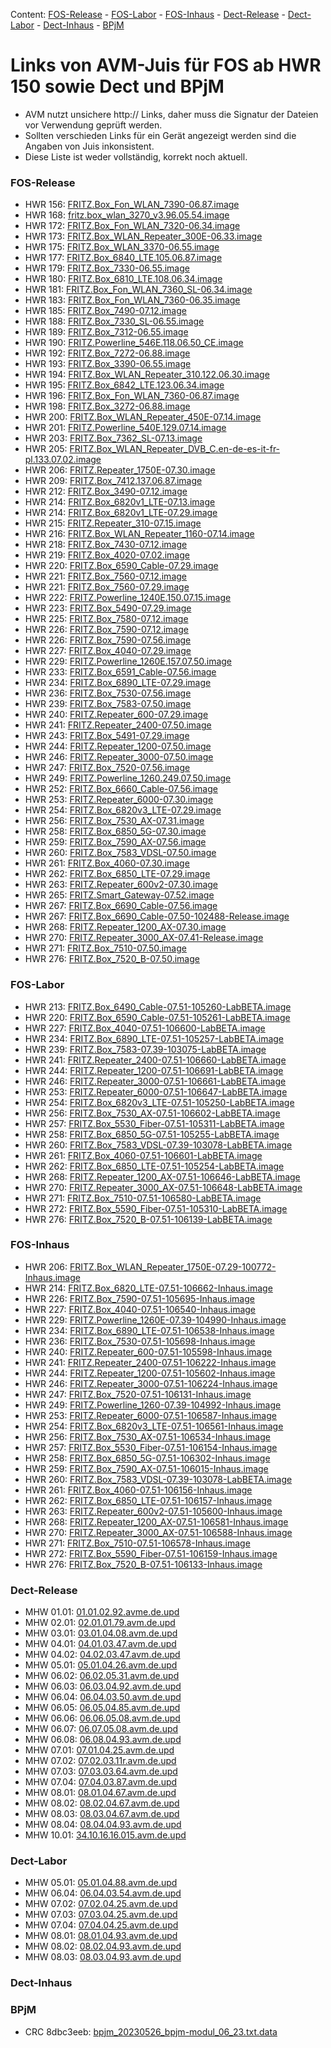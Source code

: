 Content: [FOS-Release](#fos-release) - [FOS-Labor](#fos-labor) - [FOS-Inhaus](#fos-inhaus) - [Dect-Release](#dect-release) - [Dect-Labor](#dect-labor) - [Dect-Inhaus](#dect-inhaus) - [BPjM](#bpjm)
# Links von AVM-Juis für FOS ab HWR 150 sowie Dect und BPjM
 - AVM nutzt unsichere http:// Links, daher muss die Signatur der Dateien vor Verwendung geprüft werden.
 - Sollten verschieden Links für ein Gerät angezeigt werden sind die Angaben von Juis inkonsistent.
 - Diese Liste ist weder vollständig, korrekt noch aktuell.

### FOS-Release
 - HWR 156: [FRITZ.Box_Fon_WLAN_7390-06.87.image](http://download.avm.de/fritzbox/fritzbox-7390/deutschland/fritz.os/FRITZ.Box_Fon_WLAN_7390-06.87.image)
 - HWR 168: [fritz.box_wlan_3270_v3.96.05.54.image](ftp://ftp.avm.de/archive/fritz.box/fritzbox.wlan_3270_v3/firmware/deutsch/fritz.box_wlan_3270_v3.96.05.54.image)
 - HWR 172: [FRITZ.Box_Fon_WLAN_7320-06.34.image](http://ftp.avm.de/archive/fritz.box/fritzbox.fon_wlan_7320/firmware/deutsch/FRITZ.Box_Fon_WLAN_7320-06.34.image)
 - HWR 173: [FRITZ.Box_WLAN_Repeater_300E-06.33.image](http://download.avm.de/fritzwlan/fritzwlan-repeater-300e/deutschland/fritz.os/FRITZ.Box_WLAN_Repeater_300E-06.33.image)
 - HWR 175: [FRITZ.Box_WLAN_3370-06.55.image](http://ftp.avm.de/archive/fritz.box/fritzbox.wlan_3370/firmware/deutsch/FRITZ.Box_WLAN_3370-06.55.image)
 - HWR 177: [FRITZ.Box_6840_LTE.105.06.87.image](http://download.avm.de/fritzbox/fritzbox-6840-lte/deutschland/fritz.os/FRITZ.Box_6840_LTE.105.06.87.image)
 - HWR 179: [FRITZ.Box_7330-06.55.image](http://ftp.avm.de/archive/fritz.box/fritzbox.7330/firmware/deutsch/FRITZ.Box_7330-06.55.image)
 - HWR 180: [FRITZ.Box_6810_LTE.108.06.34.image](http://download.avm.de/fritzbox/fritzbox-6810-lte/deutschland/fritz.os//FRITZ.Box_6810_LTE.108.06.34.image)
 - HWR 181: [FRITZ.Box_Fon_WLAN_7360_SL-06.34.image](http://download.avm.de/fritzbox/fritzbox-7360-sl/deutschland/fritz.os/FRITZ.Box_Fon_WLAN_7360_SL-06.34.image)
 - HWR 183: [FRITZ.Box_Fon_WLAN_7360-06.35.image](http://download.avm.de/fritzbox/fritzbox-7360-v1/deutschland/fritz.os/FRITZ.Box_Fon_WLAN_7360-06.35.image)
 - HWR 185: [FRITZ.Box_7490-07.12.image](http://download.avm.de/firmware/7490/jz76373/3265348765/deutschland/fritz.os/FRITZ.Box_7490-07.12.image)
 - HWR 188: [FRITZ.Box_7330_SL-06.55.image](http://ftp.avm.de/archive/fritz.box/fritzbox.7330_sl/firmware/deutsch/FRITZ.Box_7330_SL-06.55.image)
 - HWR 189: [FRITZ.Box_7312-06.55.image](http://download.avm.de/fritzbox/fritzbox-7312/deutschland/fritz.os/FRITZ.Box_7312-06.55.image)
 - HWR 190: [FRITZ.Powerline_546E.118.06.50_CE.image](http://download.avm.de/firmware/546E/8723218764/CE/FRITZ.Powerline_546E.118.06.50_CE.image)
 - HWR 192: [FRITZ.Box_7272-06.88.image](http://download.avm.de/fritzbox/fritzbox-7272/deutschland/fritz.os/FRITZ.Box_7272-06.88.image)
 - HWR 193: [FRITZ.Box_3390-06.55.image](http://ftp.avm.de/archive/fritz.box/fritzbox.wlan_3390/firmware/deutsch/FRITZ.Box_3390-06.55.image)
 - HWR 194: [FRITZ.Box_WLAN_Repeater_310.122.06.30.image](http://ftp.avm.de/archive/fritz.box/fritz.wlan_repeater_310/x_misc/FRITZ.Box_WLAN_Repeater_310.122.06.30.image)
 - HWR 195: [FRITZ.Box_6842_LTE.123.06.34.image](http://download.avm.de/fritzbox/fritzbox-6842-lte/deutschland/fritz.os/FRITZ.Box_6842_LTE.123.06.34.image)
 - HWR 196: [FRITZ.Box_Fon_WLAN_7360-06.87.image](http://download.avm.de/fritzbox/fritzbox-7360-v2/deutschland/fritz.os/FRITZ.Box_Fon_WLAN_7360-06.87.image)
 - HWR 198: [FRITZ.Box_3272-06.88.image](http://download.avm.de/fritzbox/fritzbox-3272/deutschland/fritz.os/FRITZ.Box_3272-06.88.image)
 - HWR 200: [FRITZ.Box_WLAN_Repeater_450E-07.14.image](http://download.avm.de/fritzwlan/fritzwlan-repeater-450e/deutschland/fritz.os/FRITZ.Box_WLAN_Repeater_450E-07.14.image)
 - HWR 201: [FRITZ.Powerline_540E.129.07.14.image](http://download.avm.de/fritzpowerline/fritzpowerline-540e/deutschland/fritz.os/FRITZ.Powerline_540E.129.07.14.image)
 - HWR 203: [FRITZ.Box_7362_SL-07.13.image](http://download.avm.de/fritzbox/fritzbox-7362-sl/deutschland/fritz.os/FRITZ.Box_7362_SL-07.13.image)
 - HWR 205: [FRITZ.Box_WLAN_Repeater_DVB_C.en-de-es-it-fr-pl.133.07.02.image](http://download.avm.de/fritzwlan/fritzwlan-repeater-dvb-c/deutschland/fritz.os/FRITZ.Box_WLAN_Repeater_DVB_C.en-de-es-it-fr-pl.133.07.02.image)
 - HWR 206: [FRITZ.Repeater_1750E-07.30.image](http://download.avm.de/fritzwlan/fritzwlan-repeater-1750e/deutschland/fritz.os/FRITZ.Repeater_1750E-07.30.image)
 - HWR 209: [FRITZ.Box_7412.137.06.87.image](http://download.avm.de/fritzbox/fritzbox-7412/deutschland/fritz.os/FRITZ.Box_7412.137.06.87.image)
 - HWR 212: [FRITZ.Box_3490-07.12.image](http://download.avm.de/firmware/3490/jz76373/3754863962/deutschland/fritz.os/FRITZ.Box_3490-07.12.image)
 - HWR 214: [FRITZ.Box_6820v1_LTE-07.13.image](http://download.avm.de/firmware/6820LTE/jz76373/4585995216/deutschland/fritz.os/FRITZ.Box_6820v1_LTE-07.13.image)
 - HWR 214: [FRITZ.Box_6820v1_LTE-07.29.image](http://download.avm.de/fritzbox/fritzbox-6820-lte/deutschland/fritz.os/FRITZ.Box_6820v1_LTE-07.29.image)
 - HWR 215: [FRITZ.Repeater_310-07.15.image](http://download.avm.de/fritzwlan/fritzwlan-repeater-310-b/deutschland/fritz.os/FRITZ.Repeater_310_-07.15.image)
 - HWR 216: [FRITZ.Box_WLAN_Repeater_1160-07.14.image](http://download.avm.de/fritzwlan/fritzwlan-repeater-1160/deutschland/fritz.os/FRITZ.Box_WLAN_Repeater_1160-07.14.image)
 - HWR 218: [FRITZ.Box_7430-07.12.image](http://download.avm.de/firmware/7430/jz76373/9273521133/deutschland/fritz.os/FRITZ.Box_7430-07.12.image)
 - HWR 219: [FRITZ.Box_4020-07.02.image](http://ftp.avm.de/fritzbox/fritzbox-4020/deutschland/fritz.os/FRITZ.Box_4020-07.02.image)
 - HWR 220: [FRITZ.Box_6590_Cable-07.29.image](http://download.avm.de/fritzbox/fritzbox-6590-cable/deutschland/fritz.os/FRITZ.Box_6590_Cable-07.29.image)
 - HWR 221: [FRITZ.Box_7560-07.12.image](http://download.avm.de/firmware/7560/jz76373/2437443879/deutschland/fritz.os/FRITZ.Box_7560-07.12.image)
 - HWR 221: [FRITZ.Box_7560-07.29.image](http://download.avm.de/fritzbox/fritzbox-7560/deutschland/fritz.os/FRITZ.Box_7560-07.29.image)
 - HWR 222: [FRITZ.Powerline_1240E.150.07.15.image](http://download.avm.de/fritzpowerline/fritzpowerline-1240e/deutschland/fritz.os/FRITZ.Powerline_1240E.150.07.15.image)
 - HWR 223: [FRITZ.Box_5490-07.29.image](http://ftp.avm.de/fritzbox/fritzbox-5490/other/fritz.os/FRITZ.Box_5490-07.29.image)
 - HWR 225: [FRITZ.Box_7580-07.12.image](http://download.avm.de/firmware/7580/jz76373/5382169925/other/fritz.os/FRITZ.Box_7580-07.12.image)
 - HWR 226: [FRITZ.Box_7590-07.12.image](http://download.avm.de/firmware/7590/jz76373/7472573230/deutschland/fritz.os/FRITZ.Box_7590-07.12.image)
 - HWR 226: [FRITZ.Box_7590-07.56.image](http://download.avm.de/fritzbox/fritzbox-7590/deutschland/fritz.os/FRITZ.Box_7590-07.56.image)
 - HWR 227: [FRITZ.Box_4040-07.29.image](http://download.avm.de/fritzbox/fritzbox-4040/deutschland/fritz.os/FRITZ.Box_4040-07.29.image)
 - HWR 229: [FRITZ.Powerline_1260E.157.07.50.image](http://download.avm.de/fritzpowerline/fritzpowerline-1260e/deutschland/fritz.os/FRITZ.Powerline_1260E.157.07.50.image)
 - HWR 233: [FRITZ.Box_6591_Cable-07.56.image](http://download.avm.de/fritzbox/fritzbox-6591-cable/deutschland/fritz.os/FRITZ.Box_6591_Cable-07.56.image)
 - HWR 234: [FRITZ.Box_6890_LTE-07.29.image](http://download.avm.de/fritzbox/fritzbox-6890-lte/deutschland/fritz.os/FRITZ.Box_6890_LTE-07.29.image)
 - HWR 236: [FRITZ.Box_7530-07.56.image](http://download.avm.de/fritzbox/fritzbox-7530/deutschland/fritz.os/FRITZ.Box_7530-07.56.image)
 - HWR 239: [FRITZ.Box_7583-07.50.image](http://download.avm.de/fritzbox/fritzbox-7583/deutschland/fritz.os/FRITZ.Box_7583-07.50.image)
 - HWR 240: [FRITZ.Repeater_600-07.29.image](http://download.avm.de/fritzwlan/fritzrepeater-600/deutschland/fritz.os/FRITZ.Repeater_600-07.29.image)
 - HWR 241: [FRITZ.Repeater_2400-07.50.image](http://download.avm.de/fritzwlan/fritzrepeater-2400/deutschland/fritz.os/FRITZ.Repeater_2400-07.50.image)
 - HWR 243: [FRITZ.Box_5491-07.29.image](http://download.avm.de/fritzbox/fritzbox-5491/deutschland/fritz.os/FRITZ.Box_5491-07.29.image)
 - HWR 244: [FRITZ.Repeater_1200-07.50.image](http://download.avm.de/fritzwlan/fritzrepeater-1200/deutschland/fritz.os/FRITZ.Repeater_1200-07.50.image)
 - HWR 246: [FRITZ.Repeater_3000-07.50.image](http://download.avm.de/fritzwlan/fritzrepeater-3000/deutschland/fritz.os/FRITZ.Repeater_3000-07.50.image)
 - HWR 247: [FRITZ.Box_7520-07.56.image](http://download.avm.de/fritzbox/fritzbox-7520/deutschland/fritz.os/FRITZ.Box_7520-07.56.image)
 - HWR 249: [FRITZ.Powerline_1260.249.07.50.image](http://download.avm.de/fritzpowerline/fritzpowerline-1260/deutschland/fritz.os/FRITZ.Powerline_1260.249.07.50.image)
 - HWR 252: [FRITZ.Box_6660_Cable-07.56.image](http://download.avm.de/fritzbox/fritzbox-6660-cable/deutschland/fritz.os/FRITZ.Box_6660_Cable-07.56.image)
 - HWR 253: [FRITZ.Repeater_6000-07.30.image](http://download.avm.de/fritzwlan/fritzrepeater-6000/deutschland/fritz.os/FRITZ.Repeater_6000-07.30.image)
 - HWR 254: [FRITZ.Box_6820v3_LTE-07.29.image](http://download.avm.de/fritzbox/fritzbox-6820-lte-v3/deutschland/fritz.os/FRITZ.Box_6820v3_LTE-07.29.image)
 - HWR 256: [FRITZ.Box_7530_AX-07.31.image](http://download.avm.de/fritzbox/fritzbox-7530-ax/deutschland/fritz.os/FRITZ.Box_7530_AX-07.31.image)
 - HWR 258: [FRITZ.Box_6850_5G-07.30.image](http://download.avm.de/fritzbox/fritzbox-6850-5g/deutschland/fritz.os/FRITZ.Box_6850_5G-07.30.image)
 - HWR 259: [FRITZ.Box_7590_AX-07.56.image](http://download.avm.de/fritzbox/fritzbox-7590-ax/deutschland/fritz.os/FRITZ.Box_7590_AX-07.56.image)
 - HWR 260: [FRITZ.Box_7583_VDSL-07.50.image](http://download.avm.de/fritzbox/fritzbox-7583-vdsl/deutschland/fritz.os/FRITZ.Box_7583_VDSL-07.50.image)
 - HWR 261: [FRITZ.Box_4060-07.30.image](http://download.avm.de/fritzbox/fritzbox-4060/other/fritz.os/FRITZ.Box_4060-07.30.image)
 - HWR 262: [FRITZ.Box_6850_LTE-07.29.image](http://download.avm.de/fritzbox/fritzbox-6850-lte/deutschland/fritz.os/FRITZ.Box_6850_LTE-07.29.image)
 - HWR 263: [FRITZ.Repeater_600v2-07.30.image](http://download.avm.de/fritzwlan/fritzrepeater-600v2/deutschland/fritz.os/FRITZ.Repeater_600v2-07.30.image)
 - HWR 265: [FRITZ.Smart_Gateway-07.52.image](http://download.avm.de/firmware/smartgateway/FRITZ.Smart_Gateway-07.52.image)
 - HWR 267: [FRITZ.Box_6690_Cable-07.56.image](http://download.avm.de/fritzbox/fritzbox-6690-cable/deutschland/fritz.os/FRITZ.Box_6690_Cable-07.56.image)
 - HWR 267: [FRITZ.Box_6690_Cable-07.50-102488-Release.image](http://download.avm.de/testfeld/6690/FRITZ.Box_6690_Cable-07.50-102488-Release.image)
 - HWR 268: [FRITZ.Repeater_1200_AX-07.30.image](http://download.avm.de/fritzwlan/fritzrepeater-1200-ax/deutschland/fritz.os/FRITZ.Repeater_1200_AX-07.30.image)
 - HWR 270: [FRITZ.Repeater_3000_AX-07.41-Release.image](https://download.avm.de/fritzwlan/fritzrepeater-3000-ax/deutschland/fritz.os/FRITZ.Repeater_3000_AX-07.41-Release.image)
 - HWR 271: [FRITZ.Box_7510-07.50.image](http://download.avm.de/fritzbox/fritzbox-7510/deutschland/fritz.os/FRITZ.Box_7510-07.50.image)
 - HWR 276: [FRITZ.Box_7520_B-07.50.image](http://download.avm.de/fritzbox/fritzbox-7520-B/deutschland/fritz.os/FRITZ.Box_7520_B-07.50.image)

### FOS-Labor
 - HWR 213: [FRITZ.Box_6490_Cable-07.51-105260-LabBETA.image](http://download.avm.de/labor/MOVE21NL1/6490Cable/FRITZ.Box_6490_Cable-07.51-105260-LabBETA.image)
 - HWR 220: [FRITZ.Box_6590_Cable-07.51-105261-LabBETA.image](http://download.avm.de/labor/MOVE21NL1/6590Cable/FRITZ.Box_6590_Cable-07.51-105261-LabBETA.image)
 - HWR 227: [FRITZ.Box_4040-07.51-106600-LabBETA.image](http://download.avm.de/labor/MOVE21NL1/4040/FRITZ.Box_4040-07.51-106600-LabBETA.image)
 - HWR 234: [FRITZ.Box_6890_LTE-07.51-105257-LabBETA.image](http://download.avm.de/labor/MOVE21NL1/6890LTE/FRITZ.Box_6890_LTE-07.51-105257-LabBETA.image)
 - HWR 239: [FRITZ.Box_7583-07.39-103075-LabBETA.image](http://download.avm.de/labor/MOVE21/7583/FRITZ.Box_7583-07.39-103075-LabBETA.image)
 - HWR 241: [FRITZ.Repeater_2400-07.51-106660-LabBETA.image](http://download.avm.de/labor/MOVE21NL1/2400/FRITZ.Repeater_2400-07.51-106660-LabBETA.image)
 - HWR 244: [FRITZ.Repeater_1200-07.51-106691-LabBETA.image](http://download.avm.de/labor/MOVE21NL1/1200/FRITZ.Repeater_1200-07.51-106691-LabBETA.image)
 - HWR 246: [FRITZ.Repeater_3000-07.51-106661-LabBETA.image](http://download.avm.de/labor/MOVE21NL1/3000/FRITZ.Repeater_3000-07.51-106661-LabBETA.image)
 - HWR 253: [FRITZ.Repeater_6000-07.51-106647-LabBETA.image](http://download.avm.de/labor/MOVE21NL1/6000/FRITZ.Repeater_6000-07.51-106647-LabBETA.image)
 - HWR 254: [FRITZ.Box_6820v3_LTE-07.51-105250-LabBETA.image](http://download.avm.de/labor/MOVE21NL1/6820v3LTE/FRITZ.Box_6820v3_LTE-07.51-105250-LabBETA.image)
 - HWR 256: [FRITZ.Box_7530_AX-07.51-106602-LabBETA.image](http://download.avm.de/labor/MOVE21NL1/7530AX/FRITZ.Box_7530_AX-07.51-106602-LabBETA.image)
 - HWR 257: [FRITZ.Box_5530_Fiber-07.51-105311-LabBETA.image](http://download.avm.de/labor/MOVE21NL1/5530Fiber/FRITZ.Box_5530_Fiber-07.51-105311-LabBETA.image)
 - HWR 258: [FRITZ.Box_6850_5G-07.51-105255-LabBETA.image](http://download.avm.de/labor/MOVE21NL1/68505G/FRITZ.Box_6850_5G-07.51-105255-LabBETA.image)
 - HWR 260: [FRITZ.Box_7583_VDSL-07.39-103078-LabBETA.image](http://download.avm.de/labor/MOVE21/7583VDSL/FRITZ.Box_7583_VDSL-07.39-103078-LabBETA.image)
 - HWR 261: [FRITZ.Box_4060-07.51-106601-LabBETA.image](http://download.avm.de/labor/MOVE21NL1/4060/FRITZ.Box_4060-07.51-106601-LabBETA.image)
 - HWR 262: [FRITZ.Box_6850_LTE-07.51-105254-LabBETA.image](http://download.avm.de/labor/MOVE21NL1/6850LTE/FRITZ.Box_6850_LTE-07.51-105254-LabBETA.image)
 - HWR 268: [FRITZ.Repeater_1200_AX-07.51-106646-LabBETA.image](http://download.avm.de/labor/MOVE21NL1/1200AX/FRITZ.Repeater_1200_AX-07.51-106646-LabBETA.image)
 - HWR 270: [FRITZ.Repeater_3000_AX-07.51-106648-LabBETA.image](http://download.avm.de/labor/MOVE21NL1/3000AX/FRITZ.Repeater_3000_AX-07.51-106648-LabBETA.image)
 - HWR 271: [FRITZ.Box_7510-07.51-106580-LabBETA.image](http://download.avm.de/labor/MOVE21NL1/7510/FRITZ.Box_7510-07.51-106580-LabBETA.image)
 - HWR 272: [FRITZ.Box_5590_Fiber-07.51-105310-LabBETA.image](http://download.avm.de/labor/MOVE21NL1/5590Fiber/FRITZ.Box_5590_Fiber-07.51-105310-LabBETA.image)
 - HWR 276: [FRITZ.Box_7520_B-07.51-106139-LabBETA.image](http://download.avm.de/labor/MOVE21NL1/7520B/FRITZ.Box_7520_B-07.51-106139-LabBETA.image)

### FOS-Inhaus
 - HWR 206: [FRITZ.Box_WLAN_Repeater_1750E-07.29-100772-Inhaus.image](http://download.avm.de/inhaus/WU22PSQ19/1750E/FRITZ.Box_WLAN_Repeater_1750E-07.29-100772-Inhaus.image)
 - HWR 214: [FRITZ.Box_6820_LTE-07.51-106662-Inhaus.image](http://download.avm.de/inhaus/MOVE21NL1/6820LTE/FRITZ.Box_6820_LTE-07.51-106662-Inhaus.image)
 - HWR 226: [FRITZ.Box_7590-07.51-105695-Inhaus.image](http://download.avm.de/inhaus/MOVE21NL1/7590/FRITZ.Box_7590-07.51-105695-Inhaus.image)
 - HWR 227: [FRITZ.Box_4040-07.51-106540-Inhaus.image](http://download.avm.de/inhaus/MOVE21NL1/4040/FRITZ.Box_4040-07.51-106540-Inhaus.image)
 - HWR 229: [FRITZ.Powerline_1260E-07.39-104990-Inhaus.image](http://download.avm.de/inhaus/MOVE21/1260E/FRITZ.Powerline_1260E-07.39-104990-Inhaus.image)
 - HWR 234: [FRITZ.Box_6890_LTE-07.51-106538-Inhaus.image](http://download.avm.de/inhaus/MOVE21NL1/6890LTE/FRITZ.Box_6890_LTE-07.51-106538-Inhaus.image)
 - HWR 236: [FRITZ.Box_7530-07.51-105698-Inhaus.image](http://download.avm.de/inhaus/MOVE21NL1/7530/FRITZ.Box_7530-07.51-105698-Inhaus.image)
 - HWR 240: [FRITZ.Repeater_600-07.51-105598-Inhaus.image](http://download.avm.de/inhaus/MOVE21NL1/600/FRITZ.Repeater_600-07.51-105598-Inhaus.image)
 - HWR 241: [FRITZ.Repeater_2400-07.51-106222-Inhaus.image](http://download.avm.de/inhaus/MOVE21NL1/2400/FRITZ.Repeater_2400-07.51-106222-Inhaus.image)
 - HWR 244: [FRITZ.Repeater_1200-07.51-105602-Inhaus.image](http://download.avm.de/inhaus/MOVE21NL1/1200/FRITZ.Repeater_1200-07.51-105602-Inhaus.image)
 - HWR 246: [FRITZ.Repeater_3000-07.51-106224-Inhaus.image](http://download.avm.de/inhaus/MOVE21NL1/3000/FRITZ.Repeater_3000-07.51-106224-Inhaus.image)
 - HWR 247: [FRITZ.Box_7520-07.51-106131-Inhaus.image](http://download.avm.de/inhaus/MOVE21NL1/7520/FRITZ.Box_7520-07.51-106131-Inhaus.image)
 - HWR 249: [FRITZ.Powerline_1260-07.39-104992-Inhaus.image](http://download.avm.de/inhaus/MOVE21/1260/FRITZ.Powerline_1260-07.39-104992-Inhaus.image)
 - HWR 253: [FRITZ.Repeater_6000-07.51-106587-Inhaus.image](http://download.avm.de/inhaus/MOVE21NL1/6000/FRITZ.Repeater_6000-07.51-106587-Inhaus.image)
 - HWR 254: [FRITZ.Box_6820v3_LTE-07.51-106561-Inhaus.image](http://download.avm.de/inhaus/MOVE21NL1/6820v3LTE/FRITZ.Box_6820v3_LTE-07.51-106561-Inhaus.image)
 - HWR 256: [FRITZ.Box_7530_AX-07.51-106534-Inhaus.image](http://download.avm.de/inhaus/MOVE21NL1/7530AX/FRITZ.Box_7530_AX-07.51-106534-Inhaus.image)
 - HWR 257: [FRITZ.Box_5530_Fiber-07.51-106154-Inhaus.image](http://download.avm.de/inhaus/MOVE21NL1/5530Fiber/FRITZ.Box_5530_Fiber-07.51-106154-Inhaus.image)
 - HWR 258: [FRITZ.Box_6850_5G-07.51-106302-Inhaus.image](http://download.avm.de/inhaus/MOVE21NL1/68505G/FRITZ.Box_6850_5G-07.51-106302-Inhaus.image)
 - HWR 259: [FRITZ.Box_7590_AX-07.51-106015-Inhaus.image](http://download.avm.de/inhaus/MOVE21NL1/7590AX/FRITZ.Box_7590_AX-07.51-106015-Inhaus.image)
 - HWR 260: [FRITZ.Box_7583_VDSL-07.39-103078-LabBETA.image](http://download.avm.de/labor/MOVE21/7583VDSL/FRITZ.Box_7583_VDSL-07.39-103078-LabBETA.image)
 - HWR 261: [FRITZ.Box_4060-07.51-106156-Inhaus.image](http://download.avm.de/inhaus/MOVE21NL1/4060/FRITZ.Box_4060-07.51-106156-Inhaus.image)
 - HWR 262: [FRITZ.Box_6850_LTE-07.51-106157-Inhaus.image](http://download.avm.de/inhaus/MOVE21NL1/6850LTE/FRITZ.Box_6850_LTE-07.51-106157-Inhaus.image)
 - HWR 263: [FRITZ.Repeater_600v2-07.51-105600-Inhaus.image](http://download.avm.de/inhaus/MOVE21NL1/600v2/FRITZ.Repeater_600v2-07.51-105600-Inhaus.image)
 - HWR 268: [FRITZ.Repeater_1200_AX-07.51-106581-Inhaus.image](http://download.avm.de/inhaus/MOVE21NL1/1200AX/FRITZ.Repeater_1200_AX-07.51-106581-Inhaus.image)
 - HWR 270: [FRITZ.Repeater_3000_AX-07.51-106588-Inhaus.image](http://download.avm.de/inhaus/MOVE21NL1/3000AX/FRITZ.Repeater_3000_AX-07.51-106588-Inhaus.image)
 - HWR 271: [FRITZ.Box_7510-07.51-106578-Inhaus.image](http://download.avm.de/inhaus/MOVE21NL1/7510/FRITZ.Box_7510-07.51-106578-Inhaus.image)
 - HWR 272: [FRITZ.Box_5590_Fiber-07.51-106159-Inhaus.image](http://download.avm.de/inhaus/MOVE21NL1/5590Fiber/FRITZ.Box_5590_Fiber-07.51-106159-Inhaus.image)
 - HWR 276: [FRITZ.Box_7520_B-07.51-106133-Inhaus.image](http://download.avm.de/inhaus/MOVE21NL1/7520B/FRITZ.Box_7520_B-07.51-106133-Inhaus.image)

### Dect-Release
 - MHW 01.01: [01.01.02.92.avme.de.upd](http://download.avm.de/dect/0101/01.01.02.92.avme.de.upd)
 - MHW 02.01: [02.01.01.79.avm.de.upd](http://download.avm.de/dect/0201/02.01.01.79.avm.de.upd)
 - MHW 03.01: [03.01.04.08.avm.de.upd](http://download.avm.de/dect/0301/iq17/03.01.04.08.avm.de.upd)
 - MHW 04.01: [04.01.03.47.avm.de.upd](http://download.avm.de/dect/0401/p15/04.01.03.47.avm.de.upd)
 - MHW 04.02: [04.02.03.47.avm.de.upd](http://download.avm.de/dect/0402/p15/04.02.03.47.avm.de.upd)
 - MHW 05.01: [05.01.04.26.avm.de.upd](http://download.avm.de/dect/0501/mesh18/05.01.04.26.avm.de.upd)
 - MHW 06.02: [06.02.05.31.avm.de.upd](http://download.avm.de/dect/0602/move21_05.31/06.02.05.31.avm.de.upd)
 - MHW 06.03: [06.03.04.92.avm.de.upd](http://download.avm.de/dect/0603/move21/06.03.04.92.avm.de.upd)
 - MHW 06.04: [06.04.03.50.avm.de.upd](http://download.avm.de/dect/0604/p15/06.04.03.50.avm.de.upd)
 - MHW 06.05: [06.05.04.85.avm.de.upd](http://download.avm.de/dect/0605/iq17/06.05.04.85.avm.de.upd)
 - MHW 06.06: [06.06.05.08.avm.de.upd](http://download.avm.de/dect/0606/Move21/06.06.05.08.avm.de.upd)
 - MHW 06.07: [06.07.05.08.avm.de.upd](http://download.avm.de/dect/0607/Move21/06.07.05.08.avm.de.upd)
 - MHW 06.08: [06.08.04.93.avm.de.upd](http://download.avm.de/dect/0608/naut_test/06.08.04.93.avm.de.upd)
 - MHW 07.01: [07.01.04.25.avm.de.upd](http://download.avm.de/dect/0701/07.01.04.25.avm.de.upd)
 - MHW 07.02: [07.02.03.11r.avm.de.upd](http://download.avm.de/dect/0702/perf12r/07.02.03.11r.avm.de.upd)
 - MHW 07.03: [07.03.03.64.avm.de.upd](http://download.avm.de/dect/0703/p15/07.03.03.64.avm.de.upd)
 - MHW 07.04: [07.04.03.87.avm.de.upd](http://download.avm.de/dect/0704/c16/07.04.03.87.avm.de.upd)
 - MHW 08.01: [08.01.04.67.avm.de.upd](http://download.avm.de/dect/0801/psq19p2/08.01.04.67.avm.de.upd)
 - MHW 08.02: [08.02.04.67.avm.de.upd](http://download.avm.de/dect/0802/psq19p2/08.02.04.67.avm.de.upd)
 - MHW 08.03: [08.03.04.67.avm.de.upd](http://download.avm.de/dect/0803/psq19p2/08.03.04.67.avm.de.upd)
 - MHW 08.04: [08.04.04.93.avm.de.upd](http://download.avm.de/dect/0804/move21/08.04.04.93.avm.de.upd)
 - MHW 10.01: [34.10.16.16.015.avm.de.upd](http://download.avm.de/dect/1001/Release/34.10.16.16.015.avm.de.upd)

### Dect-Labor
 - MHW 05.01: [05.01.04.88.avm.de.upd](http://download.avm.de/dect/0501/move21/05.01.04.88.avm.de.upd)
 - MHW 06.04: [06.04.03.54.avm.de.upd](http://download.avm.de/dect/0604/p15/06.04.03.54.avm.de.upd)
 - MHW 07.02: [07.02.04.25.avm.de.upd](http://download.avm.de/dect/0702/move21/07.02.04.25.avm.de.upd)
 - MHW 07.03: [07.03.04.25.avm.de.upd](http://download.avm.de/dect/0703/move21/07.03.04.25.avm.de.upd)
 - MHW 07.04: [07.04.04.25.avm.de.upd](http://download.avm.de/dect/0704/move21/07.04.04.25.avm.de.upd)
 - MHW 08.01: [08.01.04.93.avm.de.upd](http://download.avm.de/dect/0801/move21/08.01.04.93.avm.de.upd)
 - MHW 08.02: [08.02.04.93.avm.de.upd](http://download.avm.de/dect/0802/move21/08.02.04.93.avm.de.upd)
 - MHW 08.03: [08.03.04.93.avm.de.upd](http://download.avm.de/dect/0803/move21/08.03.04.93.avm.de.upd)

### Dect-Inhaus

### BPjM
 - CRC 8dbc3eeb: [bpjm_20230526_bpjm-modul_06_23.txt.data](http://download.avm.de/bpjm/226609/bpjm_20230526_bpjm-modul_06_23.txt.data)
